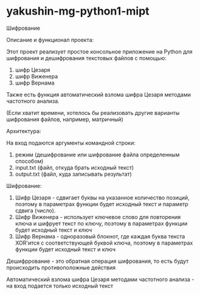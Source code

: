 # yakushin-mg-python1-mipt

Шифрование

Описание и функционал проекта:

Этот проект реализует простое консольное приложение на Python для шифрования и дешифрования текстовых файлов с помощью:
1) шифр Цезаря
2) шифр Виженера
3) шифр Вернама
 
Также есть функция автоматический взлома шифра Цезаря методами частотного анализа.

(Если хватит времени, хотелось бы реализовать другие варианты шифрования файлов, например, матричный)

Архитектура:

На вход подаются аргументы командной строки:
1) режим (дешифрование или шифрование файла определенным способом)
2) input.txt (файл, откуда брать исходный текст)
3) output.txt (файл, куда записывать результат)

Шифрование:
1) Шифр Цезаря - сдвигает буквы на указанное количество позиций, поэтому в параметрах функции будет исходный текст и параметр сдвига (число).
2) Шифр Виженера - использует ключевое слово для повторения ключа и шифрует текст по ключу, поэтому в параметрах функции будет исходный текст и ключ
3) Шифр Вернама - одноразовый блокнот, где каждая буква текста XOR'ится с соответствующей буквой ключа, поэтому в параметрах функции будет исходный текст и ключ

Дешифррование - это обратная операция шифрования, то есть будут происходить противоположные действия

Автоматический взлома шифра Цезаря методами частотного анализа - на вход подается только исходный текст
